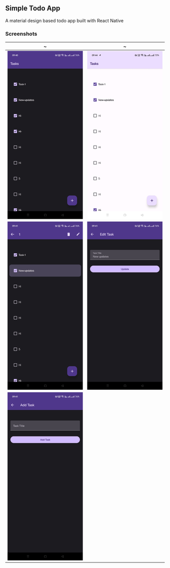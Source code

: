 ## Simple Todo App

A material design based todo app built with React Native

### Screenshots

|            ~            |            ~            |
| :---------------------: | :---------------------: |
| ![](screenshots/1.jpeg) | ![](screenshots/2.jpeg) |
| ![](screenshots/3.jpeg) | ![](screenshots/4.jpeg) |
| ![](screenshots/5.jpeg) |
